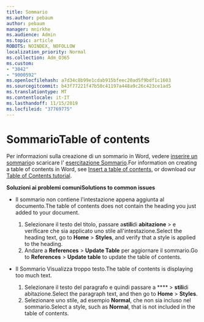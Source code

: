 ```yaml
---
title: Sommario
ms.author: pebaum
author: pebaum
manager: mnirkhe
ms.audience: Admin
ms.topic: article
ROBOTS: NOINDEX, NOFOLLOW
localization_priority: Normal
ms.collection: Adm_O365
ms.custom:
- "3042"
- "9000592"
ms.openlocfilehash: a7d34c8b99e1cdab915bfeec20ad5f9bdf1c1603
ms.sourcegitcommit: b43f77221f47b50c41197a448a9c26c423ce1ad5
ms.translationtype: MT
ms.contentlocale: it-IT
ms.lasthandoff: 11/15/2019
ms.locfileid: "37769775"
---
```

# <a name="table-of-contents"></a><span data-ttu-id="d5f99-102">Sommario</span><span class="sxs-lookup"><span data-stu-id="d5f99-102">Table of contents</span></span>

<span data-ttu-id="d5f99-103">Per informazioni sulla creazione di un sommario in Word, vedere [inserire un sommario](https://support.office.com/article/882e8564-0edb-435e-84b5-1d8552ccf0c0)o scaricare l' [esercitazione Sommario](https://go.microsoft.com/fwlink/?linkid=2065106).</span><span class="sxs-lookup"><span data-stu-id="d5f99-103">For information on creating a table of contents in Word, see [Insert a table of contents](https://support.office.com/article/882e8564-0edb-435e-84b5-1d8552ccf0c0), or download our [Table of Contents tutorial](https://go.microsoft.com/fwlink/?linkid=2065106).</span></span>

<span data-ttu-id="d5f99-104">**Soluzioni ai problemi comuni**</span><span class="sxs-lookup"><span data-stu-id="d5f99-104">**Solutions to common issues**</span></span>

- <span data-ttu-id="d5f99-105">Il sommario non contiene l'intestazione appena aggiunta al documento.</span><span class="sxs-lookup"><span data-stu-id="d5f99-105">The table of contents does not contain the heading you just added to your document.</span></span>
  1. <span data-ttu-id="d5f99-106">Selezionare il testo del titolo, passare a**stili**di **abitazione** > e verificare che sia applicato uno stile all'intestazione.</span><span class="sxs-lookup"><span data-stu-id="d5f99-106">Select the heading text, go to **Home** > **Styles**, and verify that a style is applied to the heading.</span></span>
  2. <span data-ttu-id="d5f99-107">Andare a **References** > **Update Table** per aggiornare il sommario.</span><span class="sxs-lookup"><span data-stu-id="d5f99-107">Go to **References** > **Update table** to update the table of contents.</span></span>

- <span data-ttu-id="d5f99-108">Il Sommario Visualizza troppo testo.</span><span class="sxs-lookup"><span data-stu-id="d5f99-108">The table of contents is displaying too much text.</span></span> 
  1. <span data-ttu-id="d5f99-109">Selezionare il testo del paragrafo e quindi passare a \*\*\*\* > **stili**di abitazione.</span><span class="sxs-lookup"><span data-stu-id="d5f99-109">Select the paragraph text, and then go to **Home** > **Styles**.</span></span>
  2. <span data-ttu-id="d5f99-110">Selezionare uno stile, ad esempio **Normal**, che non sia incluso nel sommario.</span><span class="sxs-lookup"><span data-stu-id="d5f99-110">Select a style, such as **Normal**, that is not included in the table of contents.</span></span>